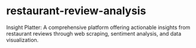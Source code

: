 # restaurant-review-analysis
Insight Platter: A comprehensive platform offering actionable insights from restaurant reviews through web scraping, sentiment analysis, and data visualization.
